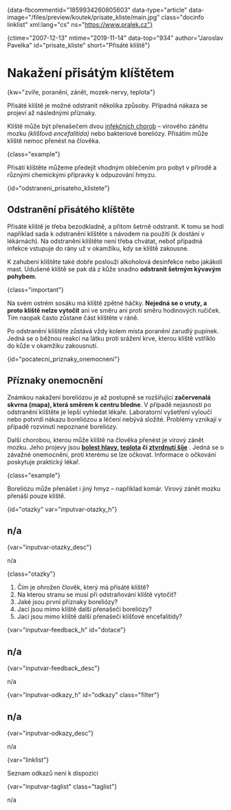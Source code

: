 
{data-fbcommentid="1859934260805603" data-type="article" data-image="/files/preview/koutek/prisate_kliste/main.jpg" class="docinfo linklist" xml:lang="cs" ns="https://www.pralek.cz"}

{ctime="2007-12-13" mtime="2019-11-14" data-top="934" author="Jaroslav Pavelka" id="prisate_kliste" short="Přisáté klíště"}

# Nakažení přisátým klíštětem

<!-- generated attribute kw by user_updatekw.sh on 2021-11-10, do not edit -->

{kw="zvíře, poranění, zánět, mozek-nervy, teplota"}

Přisáté klíště je možné odstranit několika způsoby. Případná nákaza se projeví až následnými příznaky.

Klíště může být přenašečem dvou [infekčních chorob][1] – virového zánětu mozku _(klíšťová encefalitida)_ nebo bakteriové boreliózy. Přisátím může klíště nemoc přenést na člověka.

{class="example"}

Přisátí klíštěte můžeme předejít vhodným oblečením pro pobyt v přírodě a různými chemickými přípravky k odpuzování hmyzu.

{id="odstraneni\_prisateho\_klistete"}

## Odstranění přisátého klíštěte

Přisáté klíště je třeba bezodkladně, a přitom šetrně odstranit. K tomu se hodí například sada k odstranění klíštěte s návodem na použití (k dostání v lékárnách). Na odstranění klíštěte není třeba chvátat, neboť případná infekce vstupuje do rány už v okamžiku, kdy se klíště zakousne.

K zahubení klíštěte také dobře poslouží alkoholová desinfekce nebo jakákoli mast. Udušené klíště se pak dá z kůže snadno **odstranit šetrným kývavým pohybem**.

{class="important"}

Na svém ostrém sosáku má klíště zpětné háčky. **Nejedná se o vruty, a proto klíště nelze vytočit** ani ve směru ani proti směru hodinových ručiček. Tím naopak často zůstane část klíštěte v ráně.

Po odstranění klíštěte zůstává vždy kolem místa poranění zarudlý pupínek. Jedná se o běžnou reakci na látku proti srážení krve, kterou klíště vstříklo do kůže v okamžiku zakousnutí.

{id="pocatecni\_priznaky\_onemocneni"}

## Příznaky onemocnění

Známkou nakažení boreliózou je až postupně se rozšiřující **začervenalá skvrna (mapa), která směrem k centru bledne**. V případě nejasnosti po odstranění klíštěte je lepší vyhledat lékaře. Laboratorní vyšetření vyloučí nebo potvrdí nákazu boreliózou a léčení nebývá složité. Problémy vznikají v případě rozvinutí nepoznané boreliózy.

Další chorobou, kterou může klíště na člověka přenést je virový zánět mozku. Jeho projevy jsou **[bolest hlavy][2], [teplota][3] či [ztvrdnutí šíje][4]** . Jedná se o závažné onemocnění, proti kterému se lze očkovat. Informace o očkování poskytuje praktický lékař. 

{class="example"}

Boreliózu může přenášet i jiný hmyz – například komár. Virový zánět mozku přenáší pouze klíště.

{id="otazky" var="inputvar-otazky_h"}

## n/a

{var="inputvar-otazky_desc"}

n/a

{class="otazky"}

  1. Čím je ohrožen člověk, který má přisáté klíště?
  2. Na kterou stranu se musí při odstraňování klíště vytočit?
  3. Jaké jsou první příznaky boreliózy?
  4. Jací jsou mimo klíště další přenašeči boreliózy?
  5. Jací jsou mimo klíště další přenašeči klíšťové encefalitidy?

{var="inputvar-feedback_h" id="dotace"}

## n/a

{var="inputvar-feedback_desc"}

n/a

{var="inputvar-odkazy_h" id="odkazy" class="filter"}

## n/a

{var="inputvar-odkazy_desc"}

n/a

{var="linklist"}

Seznam odkazů není k dispozici

{var="inputvar-taglist" class="taglist"}

n/a

 [1]: bakterie
 [2]: bolesti_hlavy
 [3]: teplota
 [4]: akutni_torticollis

